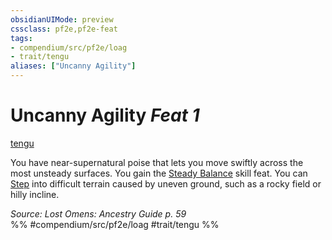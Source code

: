 ```yaml
---
obsidianUIMode: preview
cssclass: pf2e,pf2e-feat
tags:
- compendium/src/pf2e/loag
- trait/tengu
aliases: ["Uncanny Agility"]
---
```

# Uncanny Agility  *Feat 1*  
[tengu](../../Rules/traits/tengu-b1.md)  


You have near-supernatural poise that lets you move swiftly across the most unsteady surfaces. You gain the [Steady Balance](steady-balance.md) skill feat. You can [Step](../../Rules/actions/step.md) into difficult terrain caused by uneven ground, such as a rocky field or hilly incline.

*Source: Lost Omens: Ancestry Guide p. 59*  
%% #compendium/src/pf2e/loag #trait/tengu %%
